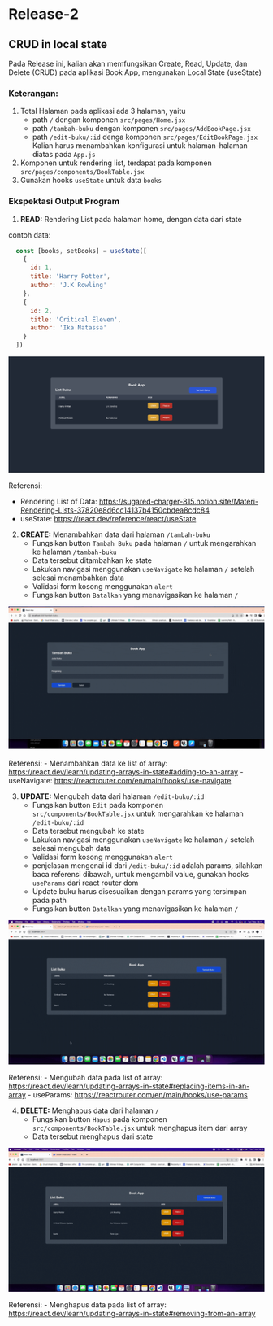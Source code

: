 # Release-2

## CRUD in local state

Pada Release ini, kalian akan memfungsikan Create, Read, Update, dan Delete (CRUD) pada aplikasi Book App, mengunakan Local State (useState)

### Keterangan:
1. Total Halaman pada aplikasi ada 3 halaman, yaitu
    - path `/` dengan komponen `src/pages/Home.jsx`
    - path `/tambah-buku` dengan komponen `src/pages/AddBookPage.jsx`
    - path `/edit-buku/:id` denga komponen `src/pages/EditBookPage.jsx`
Kalian harus menambahkan konfigurasi untuk halaman-halaman diatas pada `App.js`
2. Komponen untuk rendering list, terdapat pada komponen `src/pages/components/BookTable.jsx`
3. Gunakan hooks `useState` untuk data `books`

### Ekspektasi Output Program
1. **READ:** Rendering List pada halaman home, dengan data dari state
    
contoh data:
```js
  const [books, setBooks] = useState([
    {
      id: 1,
      title: 'Harry Potter',
      author: 'J.K Rowling'
    },
    {
      id: 2,
      title: 'Critical Eleven',
      author: 'Ika Natassa'
    }
  ])
```
![Halaman Home dengan list dari local state](Release-2.1.png)

Referensi: 
- Rendering List of Data: https://sugared-charger-815.notion.site/Materi-Rendering-Lists-37820e8d6cc14137b4150cbdea8cdc84
- useState: https://react.dev/reference/react/useState

2. **CREATE:** Menambahkan data dari halaman `/tambah-buku`
    - Fungsikan button `Tambah Buku` pada halaman `/` untuk mengarahkan ke halaman `/tambah-buku`
    - Data tersebut ditambahkan ke state
    - Lakukan navigasi menggunakan `useNavigate` ke halaman `/` setelah selesai menambahkan data
    - Validasi form kosong menggunakan `alert`
    - Fungsikan button `Batalkan` yang menavigasikan ke halaman `/`

![Tambah Buku](Release-2.2.gif)

Referensi:
    - Menambahkan data ke list of array: https://react.dev/learn/updating-arrays-in-state#adding-to-an-array
    - useNavigate: https://reactrouter.com/en/main/hooks/use-navigate

3. **UPDATE:** Mengubah data dari halaman `/edit-buku/:id`
    - Fungsikan button `Edit` pada komponen `src/components/BookTable.jsx` untuk mengarahkan ke halaman `/edit-buku/:id`
    - Data tersebut mengubah ke state
    - Lakukan navigasi menggunakan `useNavigate` ke halaman `/` setelah selesai mengubah data
    - Validasi form kosong menggunakan `alert`
    - penjelasan mengenai id dari `/edit-buku/:id` adalah params, silahkan baca referensi dibawah, untuk mengambil value, gunakan hooks `useParams` dari react router dom
    - Update buku harus disesuaikan dengan params yang tersimpan pada path
    - Fungsikan button `Batalkan` yang menavigasikan ke halaman `/`

![Update Buku](Release-2.3.gif)

Referensi: 
    - Mengubah data pada list of array: https://react.dev/learn/updating-arrays-in-state#replacing-items-in-an-array
    - useParams: https://reactrouter.com/en/main/hooks/use-params

4. **DELETE:** Menghapus data dari halaman `/`
    - Fungsikan button `Hapus` pada komponen `src/components/BookTable.jsx` untuk menghapus item dari array
    - Data tersebut menghapus dari state

![Menghapus Buku](Release-2.4.gif)


Referensi: 
    - Menghapus data pada list of array: https://react.dev/learn/updating-arrays-in-state#removing-from-an-array
